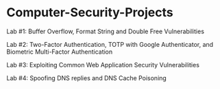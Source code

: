 # Computer-Security-Projects

Lab #1: Buffer Overflow, Format String and Double Free Vulnerabilities

Lab #2: Two-Factor Authentication, TOTP with Google Authenticator, and Biometric Multi-Factor Authentication

Lab #3: Exploiting Common Web Application Security Vulnerabilities

Lab #4: Spoofing DNS replies and DNS Cache Poisoning
